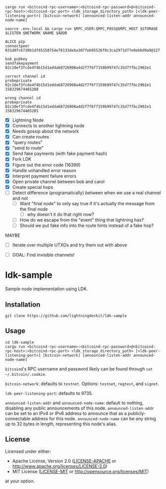 ```
cargo run <bitcoind-rpc-username>:<bitcoind-rpc-password>@<bitcoind-rpc-host>:<bitcoind-rpc-port> <ldk_storage_directory_path> [<ldk-peer-listening-port>] [bitcoin-network] [announced-listen-addr announced-node-name]
```

```
source .env.local && cargo run $RPC_USER:$RPC_PASS@$RPC_HOST $STORAGE $LISTEN $NETWORK $NAME $ADDR
```

```
ALICE p2p
connectpeer 031d07c6730b1df65158754e76133deba307feb95526f0c3ca2971d77e0eb6d9a9@127.0.0.1:9735

bob pubkey
sendfakepayment 02c10ef3fcde4f4b15d1edda68726908a4d2f7f6f7159b99747c35d77fbc2902e1

correct channel id
probeprivate 02c10ef3fcde4f4b15d1edda68726908a4d2f7f6f7159b99747c35d77fbc2902e1 158329674465280

wrong channel id
probeprivate 02c10ef3fcde4f4b15d1edda68726908a4d2f7f6f7159b99747c35d77fbc2902e1 158329674465285
```

- [x] Lightning Node
- [x] Connects to another lightning node
- [x] Needs gossip about the network
- [x] Can create routes
- [x] "query routes"
- [x] "send to route"
- [x] Send fake payments (with fake payment hash)
- [x] Fork LDK
- [x] Figure out the error code (16399)
- [x] Handle unhandled error reason
- [x] Interpret payment failure errors
- [x] Open private channel between bob and carol
- [x] Create special hops
- [ ] Detect difference (programatically) between when we use a real channel and not
  - [ ] Want "final node" to only say true if it's actually the message from the final node
    - [ ] why doesn't it do that right now?
  - [ ] How do we escape from the "event" thing that lightning has?
  - [ ] Should we put fake info into the route hints instead of a fake hop?

MAYBE
- [ ] Iterate over multiple UTXOs and try them out with above
- [ ] GOAL: Find invisible channels!


# ldk-sample
Sample node implementation using LDK.

## Installation
```
git clone https://github.com/lightningdevkit/ldk-sample
```

## Usage
```
cd ldk-sample
cargo run <bitcoind-rpc-username>:<bitcoind-rpc-password>@<bitcoind-rpc-host>:<bitcoind-rpc-port> <ldk_storage_directory_path> [<ldk-peer-listening-port>] [bitcoin-network] [announced-listen-addr announced-node-name]
```
`bitcoind`'s RPC username and password likely can be found through `cat ~/.bitcoin/.cookie`.

`bitcoin-network`: defaults to `testnet`. Options: `testnet`, `regtest`, and `signet`.

`ldk-peer-listening-port`: defaults to 9735.

`announced-listen-addr` and `announced-node-name`: default to nothing, disabling any public announcements of this node.
`announced-listen-addr` can be set to an IPv4 or IPv6 address to announce that as a publicly-connectable address for this node.
`announced-node-name` can be any string up to 32 bytes in length, representing this node's alias.

## License

Licensed under either:

 * Apache License, Version 2.0 ([LICENSE-APACHE](LICENSE-APACHE) or http://www.apache.org/licenses/LICENSE-2.0)
 * MIT License ([LICENSE-MIT](LICENSE-MIT) or http://opensource.org/licenses/MIT)

at your option.
